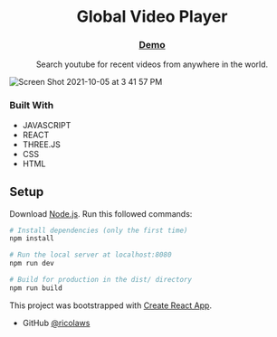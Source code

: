 <h1 align="center">Global Video Player</h1>

<div align="center">
  <h3>
    <a href="https://obscure-global.web.app/">
      Demo
    </a>
  </h3>
</div>

<div align="center">
   Search youtube for recent videos from anywhere in the world.
</div>


![Screen Shot 2021-10-05 at 3 41 57 PM](https://user-images.githubusercontent.com/41934323/136112809-d6b44234-7b1a-4c9f-8b9a-92b519f1ed7f.png)

### Built With

- JAVASCRIPT
- REACT
- THREE.JS
- CSS
- HTML

## Setup
Download [Node.js](https://nodejs.org/en/download/).
Run this followed commands:

``` bash
# Install dependencies (only the first time)
npm install

# Run the local server at localhost:8080
npm run dev

# Build for production in the dist/ directory
npm run build
```

This project was bootstrapped with [Create React App](https://github.com/facebook/create-react-app).

- GitHub [@ricolaws](https://github.com/ricolaws)
